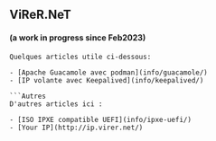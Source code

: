 ## ViReR.NeT 

#### (a work in progress since Feb2023)

```Articles
Quelques articles utile ci-dessous:

- [Apache Guacamole avec podman](info/guacamole/)
- [IP volante avec Keepalived](info/keepalived/)

```Autres
D'autres articles ici :

- [ISO IPXE compatible UEFI](info/ipxe-uefi/)
- [Your IP](http://ip.virer.net/)
